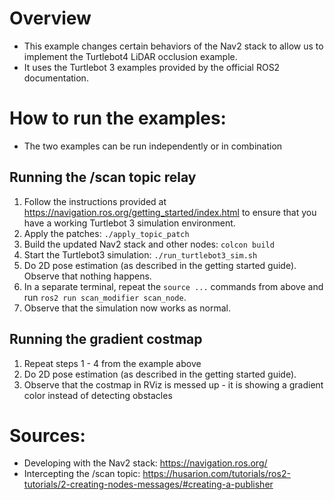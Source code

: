 # Overview
- This example changes certain behaviors of the Nav2 stack to allow us to implement the Turtlebot4 LiDAR occlusion example.
- It uses the Turtlebot 3 examples provided by the official ROS2 documentation.

# How to run the examples:
- The two examples can be run independently or in combination

## Running the /scan topic relay
1. Follow the instructions provided at https://navigation.ros.org/getting_started/index.html to ensure that you have a working Turtlebot 3 simulation environment.
1. Apply the patches: `./apply_topic_patch`
1. Build the updated Nav2 stack and other nodes: `colcon build`
1. Start the Turtlebot3 simulation: `./run_turtlebot3_sim.sh`
2. Do 2D pose estimation (as described in the getting started guide). Observe that nothing happens.
3. In a separate terminal, repeat the `source ...` commands from above and run `ros2 run scan_modifier scan_node`.
4. Observe that the simulation now works as normal.

## Running the gradient costmap
1. Repeat steps 1 - 4 from the example above
1. Do 2D pose estimation (as described in the getting started guide).
1. Observe that the costmap in RViz is messed up - it is showing a gradient color instead of detecting obstacles

# Sources:
- Developing with the Nav2 stack: https://navigation.ros.org/
- Intercepting the /scan topic: https://husarion.com/tutorials/ros2-tutorials/2-creating-nodes-messages/#creating-a-publisher
